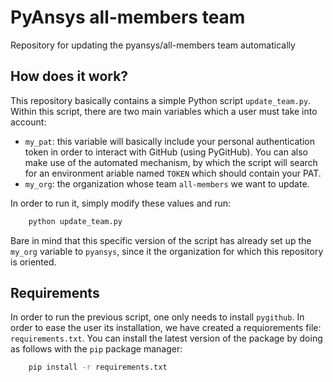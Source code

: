 # PyAnsys all-members team
Repository for updating the pyansys/all-members team automatically

## How does it work?
This repository basically contains a simple Python script ``update_team.py``. Within this
script, there are two main variables which a user must take into account:

* ``my_pat``: this variable will basically include your personal authentication token in order
to interact with GitHub (using PyGitHub). You can also make use of the automated mechanism, by which
the script will search for an environment ariable named ``TOKEN`` which should contain your PAT.
* ``my_org``: the organization whose team ``all-members`` we want to update.

In order to run it, simply modify these values and run:

```bash
    python update_team.py
```

Bare in mind that this specific version of the script has already set up the ``my_org`` variable
to ``pyansys``, since it the organization for which this repository is oriented.

## Requirements

In order to run the previous script, one only needs to install ``pygithub``. In order to ease the
user its installation, we have created a requiorements file: ``requirements.txt``. You can install
the latest version of the package by doing as follows with the ``pip`` package manager:

```bash
    pip install -r requirements.txt
```